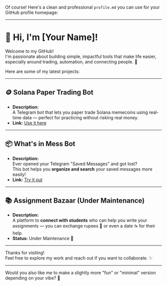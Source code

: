 Of course! Here's a clean and professional `profile.md` you can use for your GitHub profile homepage:

---

# 👋 Hi, I'm [Your Name]!

Welcome to my GitHub!  
I'm passionate about building simple, impactful tools that make life easier, especially around trading, automation, and connecting people. 🚀

Here are some of my latest projects:

---

## 🪙 Solana Paper Trading Bot
- **Description:**  
  A Telegram bot that lets you paper trade Solana memecoins using real-time data — perfect for practicing without risking real money.
- **Link:** [Use it here](https://t.me/PaperTradingSolanaBot)

---

## 📦 What's in Mess Bot
- **Description:**  
  Ever opened your Telegram "Saved Messages" and got lost?  
  This bot helps you **organize and search** your saved messages more easily!
- **Link:** [Try it out](https://t.me/WhatsInMessBot)

---

## 📚 Assignment Bazaar (Under Maintenance)
- **Description:**  
  A platform to **connect with students** who can help you write your assignments — you can exchange rupees 💸 or even a date ☕ for their help.
- **Status:** Under Maintenance 🚧

---

Thanks for visiting!  
Feel free to explore my work and reach out if you want to collaborate. ✨

---

Would you also like me to make a slightly more "fun" or "minimal" version depending on your vibe? 🎯
